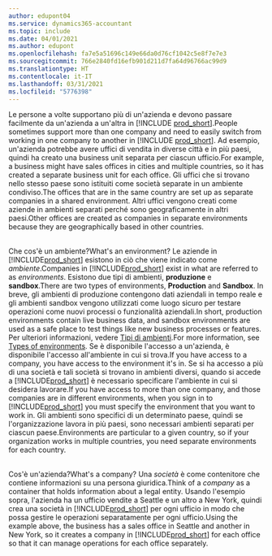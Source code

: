 ```yaml
---
author: edupont04
ms.service: dynamics365-accountant
ms.topic: include
ms.date: 04/01/2021
ms.author: edupont
ms.openlocfilehash: fa7e5a51696c149e66da0d76cf1042c5e8f7e7e3
ms.sourcegitcommit: 766e2840fd16efb901d211d7fa64d96766ac99d9
ms.translationtype: HT
ms.contentlocale: it-IT
ms.lasthandoff: 03/31/2021
ms.locfileid: "5776398"
---
```

<span data-ttu-id="02278-101">Le persone a volte supportano più di un'azienda e devono passare facilmente da un'azienda a un'altra in [!INCLUDE [prod_short](prod_short.md)].</span><span class="sxs-lookup"><span data-stu-id="02278-101">People sometimes support more than one company and need to easily switch from working in one company to another in [!INCLUDE [prod_short](prod_short.md)].</span></span> <span data-ttu-id="02278-102">Ad esempio, un'azienda potrebbe avere uffici di vendita in diverse città e in più paesi, quindi ha creato una business unit separata per ciascun ufficio.</span><span class="sxs-lookup"><span data-stu-id="02278-102">For example, a business might have sales offices in cities and multiple countries, so it has created a separate business unit for each office.</span></span> <span data-ttu-id="02278-103">Gli uffici che si trovano nello stesso paese sono istituiti come società separate in un ambiente condiviso.</span><span class="sxs-lookup"><span data-stu-id="02278-103">The offices that are in the same country are set up as separate companies in a shared environment.</span></span> <span data-ttu-id="02278-104">Altri uffici vengono creati come aziende in ambienti separati perché sono geograficamente in altri paesi.</span><span class="sxs-lookup"><span data-stu-id="02278-104">Other offices are created as companies in separate environments because they are geographically based in other countries.</span></span><br><br>  

<span data-ttu-id="02278-105">Che cos'è un ambiente?</span><span class="sxs-lookup"><span data-stu-id="02278-105">What's an environment?</span></span> <span data-ttu-id="02278-106">Le aziende in [!INCLUDE[prod_short](prod_short.md)] esistono in ciò che viene indicato come *ambiente*.</span><span class="sxs-lookup"><span data-stu-id="02278-106">Companies in [!INCLUDE[prod_short](prod_short.md)] exist in what are referred to as *environments*.</span></span> <span data-ttu-id="02278-107">Esistono due tipi di ambienti, **produzione** e **sandbox**.</span><span class="sxs-lookup"><span data-stu-id="02278-107">There are two types of environments, **Production** and **Sandbox**.</span></span> <span data-ttu-id="02278-108">In breve, gli ambienti di produzione contengono dati aziendali in tempo reale e gli ambienti sandbox vengono utilizzati come luogo sicuro per testare operazioni come nuovi processi o funzionalità aziendali.</span><span class="sxs-lookup"><span data-stu-id="02278-108">In short, production environments contain live business data, and sandbox environments are used as a safe place to test things like new business processes or features.</span></span> <span data-ttu-id="02278-109">Per ulteriori informazioni, vedere [Tipi di ambienti](/dynamics365/business-central/dev-itpro/administration/tenant-admin-center-environments#types-of-environments).</span><span class="sxs-lookup"><span data-stu-id="02278-109">For more information, see [Types of environments](/dynamics365/business-central/dev-itpro/administration/tenant-admin-center-environments#types-of-environments).</span></span> <span data-ttu-id="02278-110">Se è disponibile l'accesso a un'azienda, è disponibile l'accesso all'ambiente in cui si trova.</span><span class="sxs-lookup"><span data-stu-id="02278-110">If you have access to a company, you have access to the environment it's in.</span></span> <span data-ttu-id="02278-111">Se si ha accesso a più di una società e tali società si trovano in ambienti diversi, quando si accede a [!INCLUDE[prod_short](prod_short.md)] è necessario specificare l'ambiente in cui si desidera lavorare.</span><span class="sxs-lookup"><span data-stu-id="02278-111">If you have access to more than one company, and those companies are in different environments, when you sign in to [!INCLUDE[prod_short](prod_short.md)] you must specify the environment that you want to work in.</span></span> <span data-ttu-id="02278-112">Gli ambienti sono specifici di un determinato paese, quindi se l'organizzazione lavora in più paesi, sono necessari ambienti separati per ciascun paese.</span><span class="sxs-lookup"><span data-stu-id="02278-112">Environments are particular to a given country, so if your organization works in multiple countries, you need separate environments for each country.</span></span><br><br>  

<span data-ttu-id="02278-113">Cos'è un'azienda?</span><span class="sxs-lookup"><span data-stu-id="02278-113">What's a company?</span></span> <span data-ttu-id="02278-114">Una *società* è come contenitore che contiene informazioni su una persona giuridica.</span><span class="sxs-lookup"><span data-stu-id="02278-114">Think of a *company* as a container that holds information about a legal entity.</span></span> <span data-ttu-id="02278-115">Usando l'esempio sopra, l'azienda ha un ufficio vendite a Seattle e un altro a New York, quindi crea una società in [!INCLUDE[prod_short](prod_short.md)] per ogni ufficio in modo che possa gestire le operazioni separatamente per ogni ufficio.</span><span class="sxs-lookup"><span data-stu-id="02278-115">Using the example above, the business has a sales office in Seattle and another in New York, so it creates a company in [!INCLUDE[prod_short](prod_short.md)] for each office so that it can manage operations for each office separately.</span></span>  

